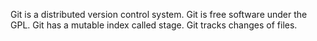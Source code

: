 Git is a distributed version control system.
Git is  free software under the GPL.
Git has a mutable index called stage.
Git tracks changes of files.
